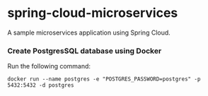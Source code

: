 # spring-cloud-microservices

A sample microservices application using Spring Cloud.

### Create PostgresSQL database using Docker

 Run the following command:

`docker run --name postgres -e "POSTGRES_PASSWORD=postgres" -p 5432:5432 -d postgres`
